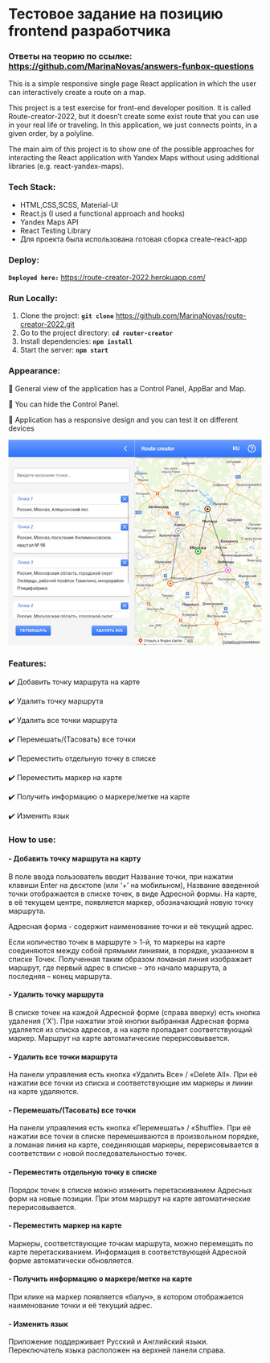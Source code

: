 # Тестовое задание на позицию frontend разработчика

### Ответы на теорию по ссылке: https://github.com/MarinaNovas/answers-funbox-questions

This is a simple responsive single page React application in which the user can interactively create a route on a map.

This project is a test exercise for front-end developer position. It is called Route-creator-2022, but it doesn’t create some exist route that you can use in your real life or traveling.   In this application, we just connects points, in a given order, by a polyline.

The main aim of this project is to show one of the possible approaches for interacting the React application with Yandex Maps without using additional libraries (e.g. react-yandex-maps).


### Tech Stack:

- HTML,CSS,SCSS, Material-UI
- React.js (I used a functional approach and hooks)
- Yandex Maps API
- React Testing Library
- Для проекта была использована готовая сборка create-react-app

### Deploy:

**`Deployed here:`** https://route-creator-2022.herokuapp.com/

### Run Locally:
1. Clone the project: **`git clone`** https://github.com/MarinaNovas/route-creator-2022.git
2. Go to the project directory: **`cd router-creator`**
3. Install dependencies: **`npm install`**
4. Start the server: **`npm start`**

### Appearance:
:rocket: General view of the application has a Control Panel, AppBar and Map.

:rocket: You can hide the Control Panel.

:rocket: Application has a responsive design and you can test it on different devices

![Alt-General view of the application:](https://github.com/MarinaNovas/route-creator-2022/blob/master/img/route-creator-sm.jpg "Орк")

### Features:
:heavy_check_mark: Добавить точку маршрута на карте

:heavy_check_mark: Удалить точку маршрута

:heavy_check_mark: Удалить все точки маршрута

:heavy_check_mark: Перемешать/(Тасовать) все точки

:heavy_check_mark: Переместить отдельную точку в списке

:heavy_check_mark: Переместить маркер на карте

:heavy_check_mark: Получить информацию о маркере/метке на карте

:heavy_check_mark: Изменить язык

### How to use:
#### - Добавить точку маршрута на карту
В поле ввода пользователь вводит Название точки, при нажатии клавиши Enter на десктопе (или ‘+’ на мобильном), Название введенной точки отображается в списке точек, в виде Адресной формы. На карте, в её текущем центре, появляется маркер, обозначающий новую точку маршрута.

Адресная форма - содержит наименование точки и её текущий адрес.

Если количество точек в маршруте > 1-й, то маркеры на карте соединяются между собой прямыми линиями, в порядке, указанном в списке Точек. Полученная таким образом ломаная линия изображает маршрут, где первый адрес в списке – это начало маршрута, а последняя – конец маршрута.
#### - Удалить точку маршрута
В списке точек на каждой Адресной форме (справа вверху) есть кнопка удаления (‘X’). При нажатии этой кнопки выбранная Адресная форма удаляется из списка адресов, а на карте пропадает соответствующий маркер. Маршрут на карте автоматические перерисовывается.
#### - Удалить все точки маршрута
На панели управления есть кнопка «Удалить Все» / «Delete All». При её нажатии все точки из списка и соответствующие им маркеры и линии на карте удаляются.
#### -	Перемешать/(Тасовать) все точки
На панели управления есть кнопка «Перемешать» / «Shuffle». При её нажатии все точки в списке перемешиваются в произвольном порядке, а ломаная линия на карте, соединяющая маркеры, перерисовывается в соответствии с новой последовательностью точек.
#### -	Переместить отдельную точку в списке
Порядок точек в списке можно изменить перетаскиванием Адресных форм на новые позиции. При этом маршрут на карте автоматические перерисовывается.
#### - Переместить маркер на карте
Маркеры, соответствующие точкам маршрута, можно перемещать по карте перетаскиванием. Информация в соответствующей Адресной форме автоматически обновляется.
#### - Получить информацию о маркере/метке на карте
При клике на маркер появляется «балун», в котором отображается наименование точки и её текущий адрес.
#### - Изменить язык
Приложение поддерживает Русский и Английский языки. Переключатель языка расположен на верхней панели справа.
